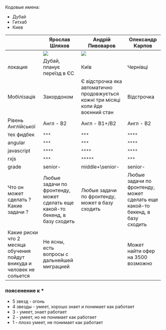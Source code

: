 Кодовые имена:
- Дубай
- Гитхаб
- Киев

|                                                                        | Ярослав Шляхов                                                               | Андрій Пивоваров                                                                  | Олександр Карпов                                                             |
| ---------------------------------------------------------------------- | ---------------------------------------------------------------------------- | --------------------------------------------------------------------------------- | ---------------------------------------------------------------------------- |
|                                                                        | ![](./attachments/yaroslav.jpg)                                              | ![](./attachments/andrii.jpg)                                                     | [](./attachments/oleksandr.jpg)                                              |
| локация                                                                | Дубай, планує переїзд в ЄС                                                   | Київ                                                                              | Чернівці                                                                     |
| Мобілізація                                                            | Закордоном                                                                   | Є відстрочка яка автоматично продовжується кожні три місяці коли йде воєнний стан | Відстрочка                                                                   |
| Рівень Англійської                                                     | Англ - B2                                                                    | Англ - B1+/B2                                                                     | Англ - B2                                                                    |
| тех фидбек                                                             | `***`                                                                        | `***`                                                                             | `****`                                                                       |
| angular                                                                | `***`                                                                        | `***`                                                                             | `****`                                                                       |
| javascript                                                             | `****`                                                                       | `****`                                                                            | `****`                                                                       |
| rxjs                                                                   | `***`                                                                        | `*****`                                                                           | `***`                                                                        |
| grade                                                                  | senior-                                                                      | middle+\senior-                                                                   | senior-                                                                      |
| Что он может сделать ? Какие задачи ?                                  | Любые задачи по фронтенду, может сделать еще какой-то бекенд, в базу сходить | Любые задачи по фронтенду, может в базу сходить                                   | Любые задачи по фронтенду, может сделать еще какой-то бекенд, в базу сходить |
| Какие риски что 2 месяца обучения пойдут вникуда и человек не сольется | Не ясны, есть вопросы с дальнейшей миграцией                                 |                                                                                   | Может найти офер на 3500 возможно                                            |

  
### поясенение к *

- 5 звезд - огонь
- 4 звезды - умеет, хорошо знает и понимает как работает
- 3 - умеет, знает работает
- 2 - умеет, но не понимает как работает
- 1 - плохо умеет, не понимает как работает